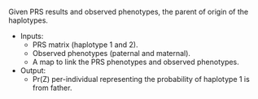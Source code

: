 Given PRS results and observed phenotypes, the parent of origin of the haplotypes.
 
* Inputs:
    - PRS matrix (haplotype 1 and 2).
    - Observed phenotypes (paternal and maternal).
    - A map to link the PRS phenotypes and observed phenotypes.
*  Output:
    - Pr(Z) per-individual representing the probability of haplotype 1 is from father.

  
